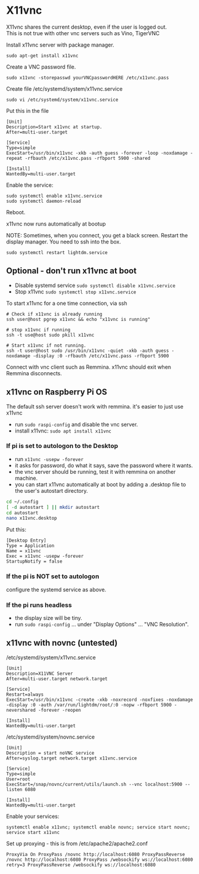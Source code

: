 # X11vnc
X11vnc shares the current desktop, even if the user is logged out.  
This is not true with other vnc servers such as Vino, TigerVNC

Install x11vnc server with package manager.

    sudo apt-get install x11vnc

Create a VNC password file.

    sudo x11vnc -storepasswd yourVNCpasswordHERE /etc/x11vnc.pass

Create file /etc/systemd/system/x11vnc.service

    sudo vi /etc/systemd/system/x11vnc.service

Put this in the file

    [Unit]
    Description=Start x11vnc at startup.
    After=multi-user.target

    [Service]
    Type=simple
    ExecStart=/usr/bin/x11vnc -xkb -auth guess -forever -loop -noxdamage -repeat -rfbauth /etc/x11vnc.pass -rfbport 5900 -shared

    [Install]
    WantedBy=multi-user.target

Enable the service:

    sudo systemctl enable x11vnc.service
    sudo systemctl daemon-reload

Reboot.

x11vnc now runs automatically at bootup

NOTE: Sometimes, when you connect, you get a black screen. Restart the
display manager. You need to ssh into the box.

    sudo systemctl restart lightdm.service

## Optional - don't run x11vnc at boot
- Disable systemd service `sudo systemctl disable x11vnc.service`
- Stop x11vnc `sudo systemctl stop x11vnc.service`

To start x11vnc for a one time connection, via ssh
```
# Check if x11vnc is already running
ssh user@host pgrep x11vnc && echo "x11vnc is running"

# stop x11vnc if running
ssh -t use@host sudo pkill x11vnc

# Start x11vnc if not running.
ssh -t user@host sudo /usr/bin/x11vnc -quiet -xkb -auth guess -noxdamage -display :0 -rfbauth /etc/x11vnc.pass -rfbport 5900
```
Connect with vnc client such as Remmina. x11vnc should exit when Remmina disconnects.

## x11vnc on Raspberry Pi OS
The default ssh server doesn't work with remmina. it's easier to just use x11vnc
- run `sudo raspi-config` and disable the vnc server.
- install x11vnc: `sudo apt install x11vnc`

### If pi is set to autologon to the Desktop
- run `x11vnc -usepw -forever`
- it asks for password, do what it says, save the password where it wants.
- the vnc server should be running, test it with remmina on another machine. 
- you can start x11vnc automatically at boot by adding a .desktop file to the user's autostart directory.

```bash
cd ~/.config
[ -d autostart ] || mkdir autostart
cd autostart
nano x11vnc.desktop
```
Put this:
```
[Desktop Entry]
Type = Application
Name = x11vnc
Exec = x11vnc -usepw -forever
StartupNotify = false
```
### If the pi is NOT set to autologon
configure the systemd service as above.

### If the pi runs headless
- the display size will be tiny.
- run `sudo raspi-config` ... under "Display Options" ... "VNC Resolution".

## x11vnc with novnc (untested)

/etc/systemd/system/x11vnc.service

    [Unit]
    Description=X11VNC Server
    After=multi-user.target network.target

    [Service]
    Restart=always
    ExecStart=/usr/bin/x11vnc -create -xkb -noxrecord -noxfixes -noxdamage -display :0 -auth /var/run/lightdm/root/:0 -nopw -rfbport 5900 -nevershared -forever -reopen

    [Install]
    WantedBy=multi-user.target

/etc/systemd/system/novnc.service

    [Unit]
    Description = start noVNC service
    After=syslog.target network.target x11vnc.service

    [Service]
    Type=simple
    User=root
    ExecStart=/snap/novnc/current/utils/launch.sh --vnc localhost:5900 --listen 6080

    [Install]
    WantedBy=multi-user.target

Enable your services:

    systemctl enable x11vnc; systemctl enable novnc; service start novnc; service start x11vnc

Set up proxying - this is from /etc/apache2/apache2.conf

    ProxyVia On ProxyPass /novnc http://localhost:6080 ProxyPassReverse /novnc http://localhost:6080 ProxyPass /websockify ws://localhost:6080 retry=3 ProxyPassReverse /websockify ws://localhost:6080
